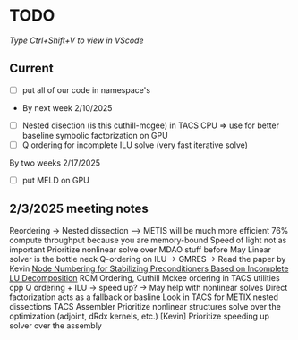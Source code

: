 # TODO

*Type Ctrl+Shift+V to view in VScode*

## Current
- [ ] put all of our code in namespace's
* By next week 2/10/2025
- [ ] Nested disection (is this cuthill-mcgee) in TACS CPU => use for better baseline symbolic factorization on GPU
- [ ] Q ordering for incomplete ILU solve (very fast iterative solve)

By two weeks 2/17/2025
- [ ] put MELD on GPU

## 2/3/2025 meeting notes
Reordering -> Nested dissection –> METIS will be much more efficient
76% compute throughput because you are memory-bound
Speed of light not as important
Prioritize nonlinear solve over MDAO stuff before May
Linear solver is the bottle neck
Q-ordering on ILU -> GMRES -> Read the paper by Kevin [Node Numbering for Stabilizing Preconditioners Based on Incomplete LU Decomposition](https://arc.aiaa.org/doi/epdf/10.2514/6.2020-3022)
RCM Ordering, Cuthill Mckee ordering in TACS utilities cpp
Q ordering + ILU -> speed up? -> May help with nonlinear solves
Direct factorization acts as a fallback or basline
Look in TACS for METIX nested dissections TACS Assembler
Prioritize nonlinear structures solve over the optimization (adjoint, dRdx kernels, etc.) [Kevin]
Prioritize speeding up solver over the assembly
